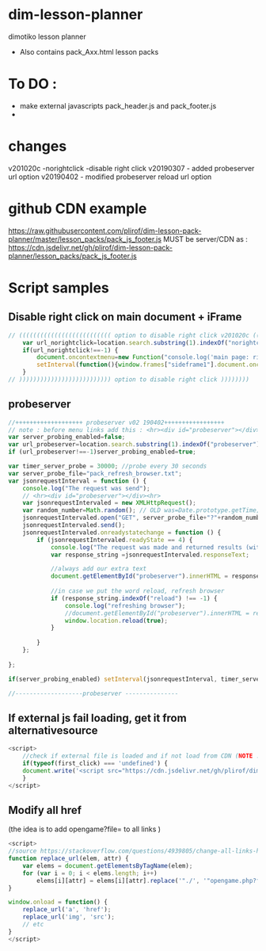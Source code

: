 # dim-lesson-planner
dimotiko lesson planner

 - Also contains pack_Axx.html lesson packs







# To DO :
- make external javascripts pack_header.js and pack_footer.js
-  









# changes 
v201020c -norightclick -disable right click
v20190307 - added probeserver url option
v20190402 - modified probeserver reload url option


# github CDN example
https://raw.githubusercontent.com/plirof/dim-lesson-pack-planner/master/lesson_packs/pack_js_footer.js
MUST be server/CDN as :
https://cdn.jsdelivr.net/gh/plirof/dim-lesson-pack-planner/lesson_packs/pack_js_footer.js

# Script samples
## Disable right click on main document + iFrame
```javascript
// (((((((((((((((((((((((((( option to disable right click v201020c ((((((((((
    var url_norightclick=location.search.substring(1).indexOf("norightclick");// != to -1 if we have this param
    if(url_norightclick!==-1) {
        document.oncontextmenu=new Function("console.log('main page: right-click-context menu -STOPPED');return false") ; //OK normal page Works  
        setInterval(function(){window.frames["sideframe1"].document.oncontextmenu = function(){console.log("setInterval sideframe1 :right click-DISABLED"); return false;}; }, 5000);
    }
// )))))))))))))))))))))))))) option to disable right click ))))))))
```

## probeserver
```javascript
//+++++++++++++++++++ probeserver v02 190402+++++++++++++++++
// note : before menu links add this : <hr><div id="probeserver"></div><hr> 
var server_probing_enabled=false;
var url_probeserver=location.search.substring(1).indexOf("probeserver");
if (url_probeserver!==-1)server_probing_enabled=true;

var timer_server_probe = 30000; //probe every 30 seconds
var server_probe_file="pack_refresh_browser.txt";
var jsonrequestInterval = function () {
    console.log("The request was send");
    // <hr><div id="probeserver"></div><hr> 
    var jsonrequestIntervaled = new XMLHttpRequest();
    var random_number=Math.random(); // OLD was=Date.prototype.getTime;
    jsonrequestIntervaled.open("GET", server_probe_file+"?"+random_number, true); // Date.prototype.getTime is used to avoid caching
    jsonrequestIntervaled.send();
    jsonrequestIntervaled.onreadystatechange = function () {
        if (jsonrequestIntervaled.readyState == 4) {
            console.log("The request was made and returned results (with random number="+random_number);
            var response_string =jsonrequestIntervaled.responseText;

            //always add our extra text
            document.getElementById("probeserver").innerHTML = response_string;
            
            //in case we put the word reload, refresh browser
            if (response_string.indexOf("reload") !== -1) {
                console.log("refreshing browser");
                //document.getElementById("probeserver").innerHTML = response_string;
                window.location.reload(true);
            }
            
        }
    };
    
};

if(server_probing_enabled) setInterval(jsonrequestInterval, timer_server_probe);

//-------------------probeserver ---------------
```

## If external js fail loading, get it from alternativesource 

```javascript
<script>
    //check if external file is loaded and if not load from CDN (NOTE : also works on Firefox 17)
    if(typeof(first_click) === 'undefined') {
    document.write('<script src="https://cdn.jsdelivr.net/gh/plirof/dim-lesson-pack-planner/lesson_packs/pack_js_footer.js"><\/script>')
    }
</script>    
```

## Modify all href
(the idea is to add opengame?file= to all links )

```javascript
<script>
//source https://stackoverflow.com/questions/4939805/change-all-links-hrefs-urls-with-vanilla-javascript-regex
function replace_url(elem, attr) {
    var elems = document.getElementsByTagName(elem);
    for (var i = 0; i < elems.length; i++)
        elems[i][attr] = elems[i][attr].replace('"./', '"opengame.php?file=./');
}

window.onload = function() {
    replace_url('a', 'href');
    replace_url('img', 'src');
    // etc
}
</script>    
```


##
